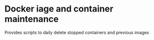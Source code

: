 # Docker iage and container maintenance
Provides scripts to daily delete stopped containers and previous images
